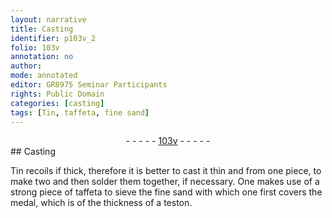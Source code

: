 ```yaml
---
layout: narrative
title: Casting
identifier: p103v_2
folio: 103v
annotation: no
author:
mode: annotated
editor: GR8975 Seminar Participants
rights: Public Domain
categories: [casting]
tags: [Tin, taffeta, fine sand]
---
```


 <div class="folio" align="center">- - - - - <a href="http://gallica.bnf.fr/ark:/12148/btv1b10500001g/f212.image" target="_blank">103v</a> - - - - - </div>  
## Casting

 
<span class="activity"></span><span class="material">Tin</span> recoils if thick, therefore it is better to cast it thin and from one piece, to make two and then solder them together, if necessary. One makes use of a strong piece of <span class="material"><span class="tool">taffeta</span></span> to sieve the <span class="material">fine sand</span> with which one first covers the medal, which is of the thickness of a teston.
 